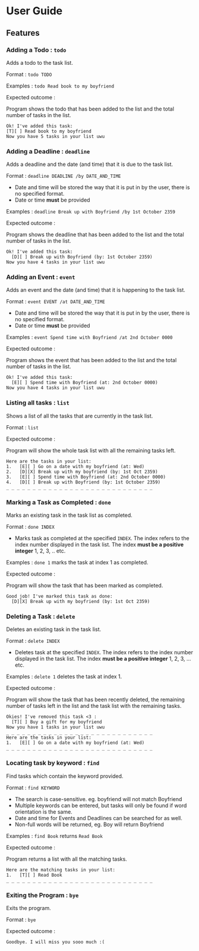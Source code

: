 # User Guide

## Features 

### Adding a Todo : `todo`

Adds a todo to the task list.

Format : `todo TODO`

Examples : `todo Read book to my boyfriend`

Expected outcome :

Program shows the todo that has been added to the list and the total number of tasks in the list.
```
Ok! I've added this task:
[T][ ] Read book to my boyfriend
Now you have 5 tasks in your list uwu
```


### Adding a Deadline : `deadline`

Adds a deadline and the date (and time) that it is due to the task list.

Format : `deadline DEADLINE /by DATE_AND_TIME`

* Date and time will be stored the way that it is put in by the user, there is no specified format.
* Date or time **must** be provided

Examples : `deadline Break up with Boyfriend /by 1st October 2359`

Expected outcome :

Program shows the deadline that has been added to the list and the total number of tasks in the list.

```
Ok! I've added this task:
  [D][ ] Break up with Boyfriend (by: 1st October 2359)
Now you have 4 tasks in your list uwu
```

### Adding an Event : `event`

Adds an event and the date (and time) that it is happening to the task list.

Format : `event EVENT /at DATE_AND_TIME`

* Date and time will be stored the way that it is put in by the user, there is no specified format.
* Date or time **must** be provided

Examples : `event Spend time with Boyfriend /at 2nd October 0000`

Expected outcome :

Program shows the event that has been added to the list and the total number of tasks in the list.
```
Ok! I've added this task:
  [E][ ] Spend time with Boyfriend (at: 2nd October 0000)
Now you have 4 tasks in your list uwu
```



### Listing all tasks : `list`

Shows a list of all the tasks that are currently in the task list.

Format : `list`

Expected outcome :

Program will show the whole task list with all the remaining tasks left.
```
Here are the tasks in your list:
1.   [E][ ] Go on a date with my boyfriend (at: Wed)
2.   [D][X] Break up with my boyfriend (by: 1st Oct 2359)
3.   [E][ ] Spend time with Boyfriend (at: 2nd October 0000)
4.   [D][ ] Break up with Boyfriend (by: 1st October 2359)
_ _ _ _ _ _ _ _ _ _ _ _ _ _ _ _ _ _ _ _ _ _ _ _ _ _ _ _ 

```


### Marking a Task as Completed : `done`

Marks an existing task in the task list as completed.

Format : `done INDEX`

* Marks task as completed at the specified `INDEX`. The index refers to the index number displayed in the task list. The index **must be a positive integer** 1, 2, 3, .. etc.

Examples : `done 1` marks the task at index 1 as completed.

Expected outcome :

Program will show the task that has been marked as completed.
```
Good job! I've marked this task as done:
  [D][X] Break up with my boyfriend (by: 1st Oct 2359)
```


### Deleting a Task : `delete`

Deletes an existing task in the task list.

Format : `delete INDEX`

* Deletes task at the specified `INDEX`. The index refers to the index number displayed in the task list. The index **must be a positive integer** 1, 2, 3, ... etc.

Examples : `delete 1` deletes the task at index 1.

Expected outcome :

Program will show the task that has been recently deleted, the remaining number of tasks left in the list and the task list with the remaining tasks.
```
Okies! I've removed this task <3 :
  [T][ ] Buy a gift for my boyfriend
Now you have 1 tasks in your list uwu
_ _ _ _ _ _ _ _ _ _ _ _ _ _ _ _ _ _ _ _ _ _ _ _ _ _ _ _ 
Here are the tasks in your list:
1.   [E][ ] Go on a date with my boyfriend (at: Wed)
_ _ _ _ _ _ _ _ _ _ _ _ _ _ _ _ _ _ _ _ _ _ _ _ _ _ _ _ 
```




### Locating task by keyword : `find`

Find tasks which contain the keyword provided.

Format : `find KEYWORD`

* The search is case-sensitive. eg. boyfriend will not match Boyfriend
* Multiple keywords can be entered, but tasks will only be found if word orientation is the same.
* Date and time for Events and Deadlines can be searched for as well.
* Non-full words will be returned, eg. Boy will return Boyfriend

Examples : `find Book` returns `Read Book`

Expected outcome :

Program returns a list with all the matching tasks.
```
Here are the matching tasks in your list:
1.   [T][ ] Read Book
_ _ _ _ _ _ _ _ _ _ _ _ _ _ _ _ _ _ _ _ _ _ _ _ _ _ _ _ 
```


### Exiting the Program : `bye`

Exits the program.

Format : `bye`

Expected outcome :

```
Goodbye. I will miss you sooo much :(
```
